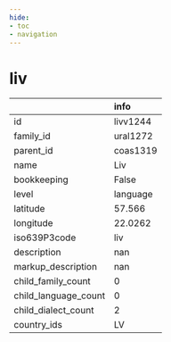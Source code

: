 ```yaml
---
hide:
- toc
- navigation
---
```

# liv
|                      | info     |
|:---------------------|:---------|
| id                   | livv1244 |
| family_id            | ural1272 |
| parent_id            | coas1319 |
| name                 | Liv      |
| bookkeeping          | False    |
| level                | language |
| latitude             | 57.566   |
| longitude            | 22.0262  |
| iso639P3code         | liv      |
| description          | nan      |
| markup_description   | nan      |
| child_family_count   | 0        |
| child_language_count | 0        |
| child_dialect_count  | 2        |
| country_ids          | LV       |